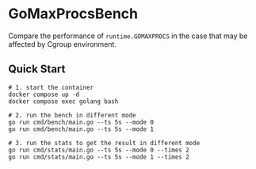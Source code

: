 # GoMaxProcsBench

Compare the performance of `runtime.GOMAXPROCS` in the case that may be affected by Cgroup environment.

## Quick Start

```shell
# 1. start the container
docker compose up -d
docker compose exec golang bash

# 2. run the bench in different mode
go run cmd/bench/main.go --ts 5s --mode 0
go run cmd/bench/main.go --ts 5s --mode 1

# 3. run the stats to get the result in different mode
go run cmd/stats/main.go --ts 5s --mode 0 --times 2
go run cmd/stats/main.go --ts 5s --mode 1 --times 2
```
